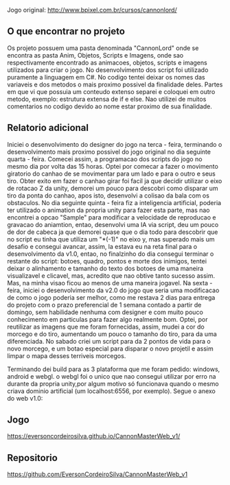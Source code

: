 Jogo original:
http://www.bpixel.com.br/cursos/cannonlord/

O que encontrar no projeto
----------------------------

Os projeto possuem uma pasta denominada "CannonLord" onde se encontra as pasta Anim, Objetos, Scripts e Imagens,
onde sao respectivamente encontrado as animacoes, objetos, scripts e imagens utilizados para criar o jogo.
No desenvolvimento dos script foi utilizado puramente a linguagem em C#.
No codigo tentei deixar os nomes das variaveis e dos metodos o mais proximo possivel da finalidade deles.
Partes em que vi que possuia um conteudo extenso separei e coloquei em outro metodo, exemplo: 
estrutura extensa de if e else.
Nao utilizei de muitos comentarios no codigo devido ao nome estar proximo de sua finalidade.

Relatorio adicional
----------------------
Iniciei o desenvolvimento do designer do jogo na terca - feira, terminando o desenvolvimento mais proximo possivel 
do jogo original no dia seguinte quarta - feira.
Comecei assim, a programacao dos scripts do jogo no mesmo dia por volta das 15 horas.
Optei por comecar a fazer o movimento giratorio do canhao de se movimentar para um lado e para o outro e seus tiro.
Obter exito em fazer o canhao girar foi facil ja que decidir utilizar o eixo de rotacao Z da unity, demorei um pouco
para descobri como disparar um tiro da ponta do canhao, apos isto, desenvolvi a colisao da bala com os obstaculos. 
No dia seguinte quinta - feira fiz a inteligencia artificial, poderia ter utilizado o animation da propria unity
para fazer esta parte, mas nao encontrei a opcao "Sample" para modificar a velocidade de reproducao e gravacao do aniamtion,
entao, desenvolvi uma IA via script, deu um pouco de dor de cabeca ja que demorei quase que o dia todo para descobrir que no
script eu tinha que utiliza um "*(-1)" no eixo y, mas superado mais um desafio e consegui avancar, assim, la estava eu
na reta final para o desenvolvimento da v1.0, entao, no finalzinho do dia consegui terminar o restante do script: 
botoes, quadro, pontos e morte dos inimigos, tentei deixar o alinhamento e tamanho do texto dos botoes de uma maneira
visualizavel e clicavel, mas, acredito que nao obtive tanto sucesso assim. Mas, na minha visao ficou ao menos de uma maneira
jogavel.
Na sexta - feira, iniciei o desenvolvimento da v2.0 do jogo que seria uma modificacao de como o jogo poderia ser melhor,
como me restava 2 dias para entrega do projeto com o prazo preferencial de 1 semana contado a partir de domingo, sem
habilidade nenhuma com designer e com muito pouco conhecimento em particulas para fazer algo realmente bom. Optei, por
reutilizar as imagens que me foram fornecidas, assim, mudei a cor do morcego e do tiro, aumentando um pouco o tamanho do tiro,
para da uma diferenciada. No sabado criei um script para da 2 pontos de vida para o novo morcego, e um botao especial para 
disparar o novo projetil e assim limpar o mapa desses terriveis morcegos.

Terminando dei build para as 3 plataforma que me foram pedido: windows, android e webgl.
o webgl foi o unico que nao consegui utilizar por erro na durante da propria unity,por algum motivo só funcionava quando
o mesmo criava dominio artificial (um localhost:6556, por exemplo). Segue o anexo do web v1.0:

Jogo
--------
https://eversoncordeirosilva.github.io/CannonMasterWeb_v1/

Repositorio
-----------------
https://github.com/EversonCordeiroSilva/CannonMasterWeb_v1
